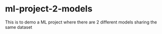 # ml-project-2-models
This is to demo a ML project where there are 2 different models sharing the same dataset 
